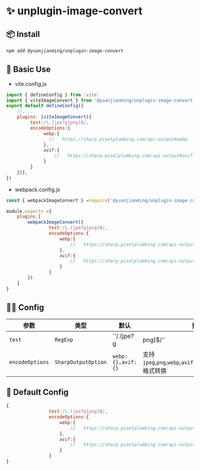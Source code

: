 
# ✨ unplugin-image-convert

## 📦 Install

```bash
npm add @yuanjianming/unplugin-image-convert
```

## 💪 Basic Use

- vite.config.js

```js
import { defineConfig } from 'vite'
import { viteImageConvert } from '@yuanjianming/unplugin-image-convert'
export default defineConfig({
    //....
    plugins: [viteImageConvert({
         test:/\.(jpe?g|png)$/,
         encodeOptions:{
              webp:{
                //   https://sharp.pixelplumbing.com/api-output#webp
              },
              avif:{
                  //   https://sharp.pixelplumbing.com/api-output#avif
              }
         }
    })],
})
```

- webpack.config.js

```js
const { webpackImageConvert } =require('@yuanjianming/unplugin-image-convert')

module.exports ={
    plugins:[
        webpackImageConvert({
                test:/\.(jpe?g|png)$/,
                encodeOptions:{
                    webp:{
                        //   https://sharp.pixelplumbing.com/api-output#webp
                    },
                    avif:{
                        //   https://sharp.pixelplumbing.com/api-output#avif
                    }
                }
        })
    ]
}

```



##  👨‍💻 Config

|  参数   | 类型  | 默认 | 描述 |
|  ----  | ----  | ---- | ---- |
| `test`  | `RegExp` | `'/\.(jpe?g|png)$/'` | 监听文件的绝对路径
| `encodeOptions`  | `SharpOutputOption` | `webp:{},avif:{}` | 支持`jpeg`,`png`,`webp`,`avif`,`heif`,`jxl`,`gif`,`Jp2`,`tiff`格式转换


## 💪 Default Config

```js
{
                test:/\.(jpe?g|png)$/,
                encodeOptions:{
                    webp:{
                        //   https://sharp.pixelplumbing.com/api-output#webp
                    },
                    avif:{
                        //   https://sharp.pixelplumbing.com/api-output#avif
                    }
                }
}
```



